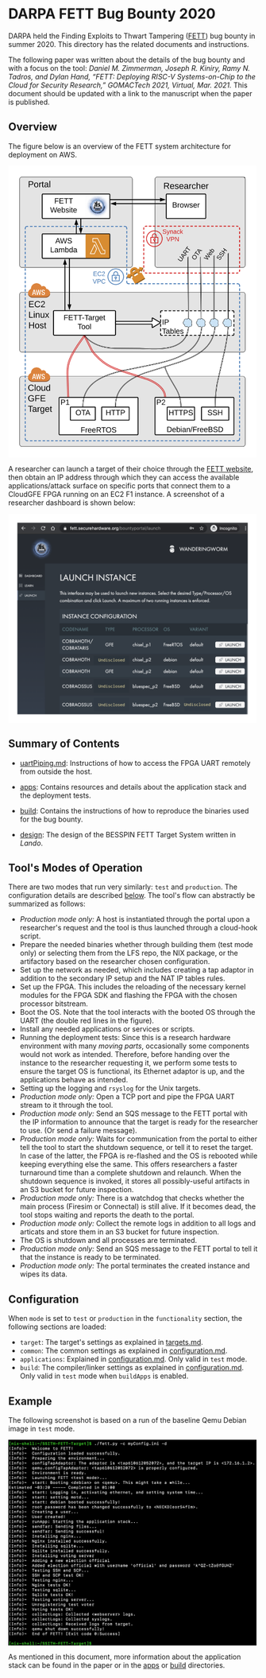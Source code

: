 # DARPA FETT Bug Bounty 2020 #

DARPA held the Finding Exploits to Thwart Tampering ([FETT](https://fett.darpa.mil/)) bug bounty in summer 2020. This directory has the related documents and instructions.

The following paper was written about the details of the bug bounty and with a focus on the tool: *Daniel M. Zimmerman, Joseph R. Kiniry, Ramy N. Tadros, and Dylan Hand, “FETT: Deploying RISC-V Systems-on-Chip to the Cloud for Security Research,” GOMACTech 2021, Virtual, Mar. 2021.* This document should be updated with a link to the manuscript when the paper is published.

## Overview ## 

The figure below is an overview of the FETT system architecture for deployment on AWS.

<img src="../.figures/FETT-Diagram.png" width=500 align=middle>

A researcher can launch a target of their choice through the [FETT website](https://fett.securehardware.org/), then obtain an IP address through which they can access the available applications/attack surface on specific ports that connect them to a CloudGFE FPGA running on an EC2 F1 instance. A screenshot of a researcher dashboard is shown below:

<img src="../.figures/censored-portal-screenshot.png" width=500 align=middle>


## Summary of Contents ##

- [uartPiping.md](./uartPiping.md): Instructions of how to access the FPGA UART remotely from outside the host.

- [apps](./apps): Contains resources and details about the application stack and the deployment tests.

- [build](./build): Contains the instructions of how to reproduce the binaries used for the bug bounty.

- [design](./design): The design of the BESSPIN FETT Target System written in *Lando*.


## Tool's Modes of Operation ##

There are two modes that run very similarly: `test` and `production`. The configuration details are described [below](#configuration). The tool's flow can abstractly be summarized as follows:
- *Production mode only:* A host is instantiated through the portal upon a researcher's request and the tool is thus launched through a cloud-hook script.
- Prepare the needed binaries whether through building them (test mode only) or selecting them from the LFS repo, the NIX package, or the artifactory based on the researcher chosen configuration.
- Set up the network as needed, which includes creating a tap adaptor in addition to the secondary IP setup and the NAT IP tables rules.
- Set up the FPGA. This includes the reloading of the necessary kernel modules for the FPGA SDK and flashing the FPGA with the chosen processor bitstream.
- Boot the OS. Note that the tool interacts with the booted OS through the UART (the double red lines in the figure). 
- Install any needed applications or services or scripts.
- Running the deployment tests: Since this is a research hardware environment with many *moving parts*, occasionally some components would not work as intended. Therefore, before handing over the instance to the researcher requesting it, we perform some tests to ensure the target OS is functional, its Ethernet adaptor is up, and the applications behave as intended.
- Setting up the logging and `rsyslog` for the Unix targets.
- *Production mode only:* Open a TCP port and pipe the FPGA UART stream to it through the tool.
- *Production mode only:* Send an SQS message to the FETT portal with the IP information to announce that the target is ready for the researcher to use. (Or send a failure message).
- *Production mode only:* Waits for communication from the portal to either tell the tool to start the shutdown sequence, or tell it to reset the target. In case of the latter, the FPGA is re-flashed and the OS is rebooted while keeping everything else the same. This offers researchers a faster turnaround time than a complete shutdown and relaunch. When the shutdown sequence is invoked, it stores all possibly-useful artifacts in an S3 bucket for future inspection.
- *Production mode only:* There is a watchdog that checks whether the main process (Firesim or Connectal) is still alive. If it becomes dead, the tool stops waiting and reports the death to the portal.
- *Production mode only:* Collect the remote logs in addition to all logs and articats and store them in an S3 bucket for future inspection.
- The OS is shutdown and all processes are terminated.
- *Production mode only:* Send an SQS message to the FETT portal to tell it that the instance is ready to be terminated.
- *Production mode only:* The portal terminates the created instance and wipes its data.


## Configuration ##

When `mode` is set to `test` or `production` in the `functionality` section, the following sections are loaded:    
- `target`: The target's settings as explained in [targets.md](../base/targets.md).
- `common`: The common settings as explained in [configuration.md](../base/configuration.md).
- `applications`: Explained in [configuration.md](../base/configuration.md). Only valid in `test` mode. 
- `build`: The compiler/linker settings as explained in [configuration.md](../base/configuration.md). Only valid in `test` mode when `buildApps` is enabled.


## Example ## 

The following screenshot is based on a run of the baseline Qemu Debian image in `test` mode.

<img src="../.figures/bugBounty2020-example-test.png" width=500 align=middle>

As mentioned in this document, more information about the application stack can be found in the paper or in the [apps](./apps) or [build](./build) directories.

